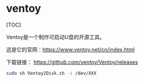 # ventoy

[TOC]

Ventoy是一个制作可启动U盘的开源工具。

这是它的官网：https://www.ventoy.net/cn/index.html

下载链接： https://github.com/ventoy/Ventoy/releases


```sh
sudo sh Ventoy2Disk.sh -i /dev/XXX
```




